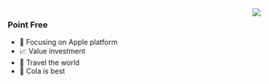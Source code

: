 <img align="right" src="https://github-readme-stats.vercel.app/api?username=itaen&show_icons=true&icon_color=CE1D2D&text_color=718096&bg_color=ffffff&hide_title=true" />

### Point Free

- 🔨 Focusing on  Apple platform 
- 📈 Value investment
- 👻 Travel the world
- 🥤 Cola is best
